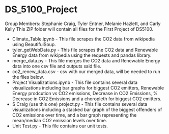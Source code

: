 # DS_5100_Project
Group Members: Stephanie Craig, Tyler Entner, Melanie Hazlett, and Carly Kelly
This ZIP folder will contain all files for the First Project of DS5100.


* Climate_Table.ipynb - This file scrapes the CO2 data from wikipedia using BeautifulSoup.
* tyler_getWebData.py - This file scrapes the CO2 data and Renewable Energy data from wikipedia using the requests and pandas library.
* merge_data.py - This file merges the CO2 data and Renewable Energy data into one csv file and outputs said file.
* co2_renew_data.csv - csv with our merged data, will be needed to run the files below.
* Project Visualizations.ipynb - This file contains several data visualizations including bar graphs for biggest CO2 emitters, Renewable Energy prodcution vs CO2 emissions, Decrease in CO2 Emissions, % Decrease in CO2 Emissions and a choropleth for biggest CO2 emitters.
* S Craig (use this one) project.py - This file contains several data visualizations including a stacked bar graph of the biggest offenders of CO2 emissions over time, and a bar graph representing the mean/median CO2 emission levels over time.
* Unit Test.py - This file contains our unit tests.
